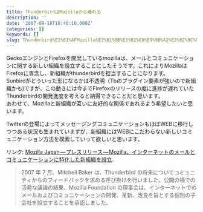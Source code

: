 ```yaml
---
title: ThunderbirdはMozillaから離れる
description: ''
date: '2007-09-18T18:40:10.000Z'
categories: []
keywords: []
slug: Thunderbird%E3%81%AFMozilla%E3%81%8B%E3%82%89%E9%9B%A2%E3%82%8C%E3%82%8B
---
```

GeckoエンジンとFirefoxを開発しているmozillaは、メールとコミュニケーションに関する新しい組織を設立することにしたそうです。これによりMozillaはFirefoxに専念し、新組織がthunderbirdを担当することになります。  
Sunbirdがどういった形になるかは不透明（Tbのプラグイン要素が強いので新組織かも)ですが、この動きには今までFirefoxのリリースの度に進捗が遅れていたThunderbirdの開発進度を考えると納得できることだと思います。  
あわせて、Mozillaと新組織が互いに友好的な関係であれるよう希望したいと思います。

Twitterの登場によってメッセージングコミュニケーションもほぼWEBに移行しつつある状況も生まれていますが、新組織にはWEBにこだわらない新しいコミュニケーション方法を模索していって欲しいと思います。

リンク: [Mozilla Japan — プレスリリース — Mozilla、インターネットのメールとコミュニケーションに特化した新組織を設立](http://www.mozilla-japan.org/press/releases/2007/09/17/ "Mozilla Japan - プレスリリース - Mozilla、インターネットのメールとコミュニケーションに特化した新組織を設立").

> 2007 年 7 月、Mitchell Baker は、Thunderbird の将来についてコミュニティからのフィードバックを求める呼び掛けを行いました。公開の場での活発な議論の結果、Mozilla Foundation の理事会は、インターネットでのメールおよびコミュニケーションの開発、革新、改良を旨とする個別の子会社を設立することを承認しました。